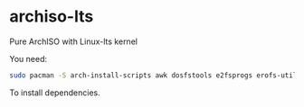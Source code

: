 # archiso-lts

Pure ArchISO with Linux-lts kernel

You need:

```bash
sudo pacman -S arch-install-scripts awk dosfstools e2fsprogs erofs-utils findutils gzip libarchive libisoburn mtools openssl pacman sed squashfs-tools
```

To install dependencies.
